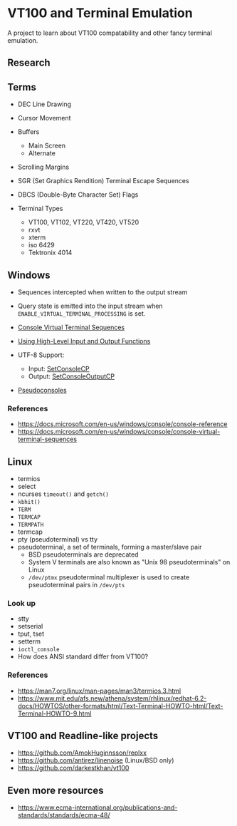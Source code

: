 # VT100 and Terminal Emulation

A project to learn about VT100 compatability and other fancy terminal emulation.

## Research


## Terms

- DEC Line Drawing
- Cursor Movement
- Buffers
    - Main Screen
    - Alternate
- Scrolling Margins
- SGR (Set Graphics Rendition) Terminal Escape Sequences
- DBCS (Double-Byte Character Set) Flags

- Terminal Types
    - VT100, VT102, VT220, VT420, VT520
    - rxvt
    - xterm
    - iso 6429
    - Tektronix 4014

## Windows

- Sequences intercepted when written to the output stream
- Query state is emitted into the input stream when `ENABLE_VIRTUAL_TERMINAL_PROCESSING`
  is set.
  
- [Console Virtual Terminal Sequences](https://docs.microsoft.com/en-us/windows/console/console-virtual-terminal-sequences)
- [Using High-Level Input and Output Functions](https://docs.microsoft.com/en-us/windows/console/using-the-high-level-input-and-output-functions)
- UTF-8 Support:
  - Input: [SetConsoleCP](https://docs.microsoft.com/en-us/windows/console/setconsolecp)
  - Output: [SetConsoleOutputCP](https://docs.microsoft.com/en-us/windows/console/setconsoleoutputcp)
  
- [Pseudoconsoles](https://docs.microsoft.com/en-us/windows/console/pseudoconsoles)

### References

- https://docs.microsoft.com/en-us/windows/console/console-reference
- https://docs.microsoft.com/en-us/windows/console/console-virtual-terminal-sequences

## Linux

- termios
- select
- ncurses `timeout()` and `getch()`
- `kbhit()`
- `TERM`
- `TERMCAP`
- `TERMPATH`
- termcap
- pty (pseudoterminal) vs tty
- pseudoterminal, a set of terminals, forming a master/slave pair
	- BSD pseudoterminals are deprecated
	- System V terminals are also known as "Unix 98 pseudoterminals" on Linux
	- `/dev/ptmx` pseudoterminal multiplexer is used to create pseudoterminal
	  pairs in `/dev/pts`

### Look up 

- stty
- setserial
- tput, tset
- setterm
- `ioctl_console`
- How does ANSI standard differ from VT100?

### References

- https://man7.org/linux/man-pages/man3/termios.3.html
- https://www.mit.edu/afs.new/athena/system/rhlinux/redhat-6.2-docs/HOWTOS/other-formats/html/Text-Terminal-HOWTO-html/Text-Terminal-HOWTO-9.html

## VT100 and Readline-like projects

- https://github.com/AmokHuginnsson/replxx
- https://github.com/antirez/linenoise (Linux/BSD only)
- https://github.com/darkestkhan/vt100

## Even more resources

- https://www.ecma-international.org/publications-and-standards/standards/ecma-48/

